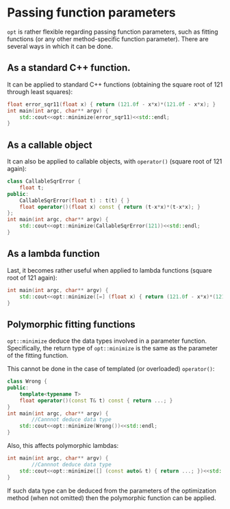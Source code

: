 # Passing function parameters

`opt` is rather flexible regarding passing function parameters, such as fitting functions (or any other method-specific function parameter). There are several ways in which it can be done.

## As a standard C++ function.

It can be applied to standard C++ functions (obtaining the square root of 121 through least squares):
```cpp
float error_sqr11(float x) { return (121.0f - x*x)*(121.0f - x*x); }
int main(int argc, char** argv) {
	std::cout<<opt::minimize(error_sqr11)<<std::endl;
}
```
## As a callable object

It can also be applied to callable objects, with `operator()` (square root of 121 again):
```cpp
class CallableSqrError {
	float t;
public:
	CallableSqrError(float t) : t(t) { }
	float operator()(float x) const { return (t-x*x)*(t-x*x); }
};
int main(int argc, char** argv) {
	std::cout<<opt::minimize(CallableSqrError(121))<<std::endl;
}

```

## As a lambda function

Last, it becomes rather useful when applied to lambda functions (square root of 121 again):
```cpp
int main(int argc, char** argv) {
	std::cout<<opt::minimize([=] (float x) { return (121.0f - x*x)*(121.0f - x*x); })<<std::endl;
}
```

## Polymorphic fitting functions

`opt::minimize` deduce the data types involved in a parameter function. Specifically, the return type of `opt::minimize` is the same as the parameter of the fitting function. 

This cannot be done in the case of templated (or overloaded) `operator()`:

```cpp
class Wrong {
public:
    template<typename T>
    float operator()(const T& t) const { return ...; }
}
int main(int argc, char** argv) {
        //Cannnot deduce data type
	std::cout<<opt::minimize(Wrong())<<std::endl;
}
```

Also, this affects polymorphic lambdas:

```cpp
int main(int argc, char** argv) {
        //Cannnot deduce data type
	std::cout<<opt::minimize([] (const auto& t) { return ...; })<<std::endl;
}
```

If such data type can be deduced from the parameters of the optimization method (when not omitted) then the polymorphic function can be applied.




